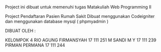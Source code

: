 Project ini dibuat untuk memenuhi tugas Matakuliah Web Programming II

Project Pendaftaran Pasien Rumah Sakit
Dibuat menggunakan Codeigniter dan menggunakan database mysql ( phpmyadmin )

DIBUAT OLEH :

KELOMPOK 4
RIO AGUNG FIRMANSYAH        17 111 251
M SANDI M Y                 17 111 239
PIRMAN PERMANA              17 111 244
